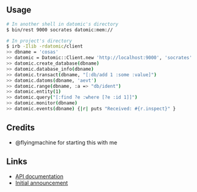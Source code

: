 ## Usage

```sh
# In another shell in datomic's directory
$ bin/rest 9000 socrates datomic:mem://

# In project's directory
$ irb -Ilib -rdatomic/client
>> dbname = 'cosas'
>> datomic = Datomic::Client.new 'http://localhost:9000', 'socrates'
>> datomic.create_database(dbname)
>> datomic.database_info(dbname)
>> datomic.transact(dbname, "[:db/add 1 :some :value]")
>> datomic.datoms(dbname, 'aevt')
>> datomic.range(dbname, :a => "db/ident")
>> datomic.entity(1)
>> datomic.query("[:find ?e :where [?e :id 1]]")
>> datomic.monitor(dbname)
>> datomic.events(dbname) {|r| puts "Received: #{r.inspect}" }
```

## Credits

* @flyingmachine for starting this with me

## Links

* [API documentation](http://docs.datomic.com/rest.html)
* [Initial announcement](http://blog.datomic.com/2012/09/rest-api.html)

